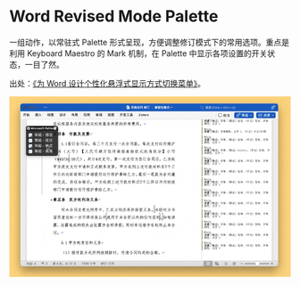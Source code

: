 # Word Revised Mode Palette

一组动作，以常驻式 Palette 形式呈现，方便调整修订模式下的常用选项。重点是利用 Keyboard Maestro 的 Mark 机制，在 Palette 中显示各项设置的开关状态，一目了然。

出处：[《为 Word 设计个性化悬浮式显示方式切换菜单》](https://utgd.net/article/21266/)。

![img](img.gif)